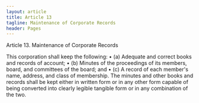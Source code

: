 ```yaml
---
layout: article
title: Article 13
tagline: Maintenance of Corporate Records
header: Pages
---
```

Article 13. Maintenance of Corporate Records

This corporation shall keep the following:
• (a) Adequate and correct books and records of account;
• (b) Minutes of the proceedings of its members, board, and committees of the
board; and
• (c) A record of each member's name, address, and class of membership.
The minutes and other books and records shall be kept either in written form or in any
other form capable of being converted into clearly legible tangible form or in any
combination of the two.
